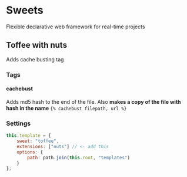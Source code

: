 # Sweets
Flexible declarative web framework for real-time projects

## Toffee with nuts
Adds cache busting tag

### Tags
#### cachebust
Adds md5 hash to the end of the file. Also **makes a copy of the file with hash in the name**
`{% cachebust filepath, url %}`


### Settings
```js
this.template = {
    sweet: "toffee",
    extensions: ["nuts"] // <- add this
    options: {
        path: path.join(this.root, "templates")
    }
};
```
